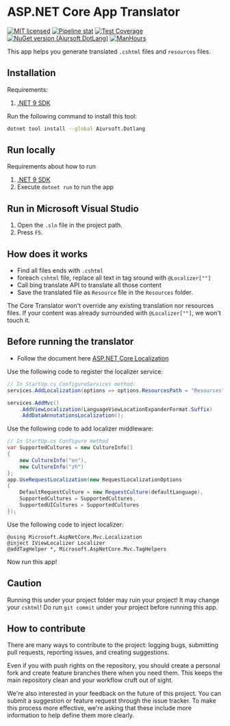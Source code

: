 # ASP.NET Core App Translator

[![MIT licensed](https://img.shields.io/badge/license-MIT-blue.svg)](https://gitlab.aiursoft.cn/aiursoft/dotlang/-/blob/master/LICENSE)
[![Pipeline stat](https://gitlab.aiursoft.cn/aiursoft/dotlang/badges/master/pipeline.svg)](https://gitlab.aiursoft.cn/aiursoft/dotlang/-/pipelines)
[![Test Coverage](https://gitlab.aiursoft.cn/aiursoft/dotlang/badges/master/coverage.svg)](https://gitlab.aiursoft.cn/aiursoft/dotlang/-/pipelines)
[![NuGet version (Aiursoft.DotLang)](https://img.shields.io/nuget/v/Aiursoft.Dotlang.svg)](https://www.nuget.org/packages/Aiursoft.Dotlang/)
[![ManHours](https://manhours.aiursoft.cn/r/gitlab.aiursoft.cn/aiursoft/dotlang.svg)](https://gitlab.aiursoft.cn/aiursoft/dotlang/-/commits/master?ref_type=heads)

This app helps you generate translated `.cshtml` files and `resources` files.

## Installation

Requirements:

1. [.NET 9 SDK](http://dot.net/)

Run the following command to install this tool:

```bash
dotnet tool install --global Aiursoft.Dotlang
```

## Run locally

Requirements about how to run

1. [.NET 9 SDK](http://dot.net/)
2. Execute `dotnet run` to run the app

## Run in Microsoft Visual Studio

1. Open the `.sln` file in the project path.
2. Press `F5`.

## How does it works

* Find all files ends with `.cshtml`
* foreach `cshtml` file, replace all text in tag sround with `@Localizer[""]`
* Call bing translate API to translate all those content
* Save the translated file as `Resource` file in the `Resources` folder.

The Core Translator won't override any existing translation nor resources files. If your content was already surrounded with `@Localizer[""]`, we won't touch it.

## Before running the translator

* Follow the document here [ASP.NET Core Localization](https://docs.microsoft.com/en-us/aspnet/core/fundamentals/localization?view=aspnetcore-2.1)

Use the following code to register the localizer service:

```csharp
// In StartUp.cs ConfigureServices method:
services.AddLocalization(options => options.ResourcesPath = "Resources");

services.AddMvc()
    .AddViewLocalization(LanguageViewLocationExpanderFormat.Suffix)
    .AddDataAnnotationsLocalization();
```

Use the following code to add localizer middleware:

```csharp
// In StartUp.cs Configure method
var SupportedCultures = new CultureInfo[]
{
    new CultureInfo("en"),
    new CultureInfo("zh")
};
app.UseRequestLocalization(new RequestLocalizationOptions
{
    DefaultRequestCulture = new RequestCulture(defaultLanguage),
    SupportedCultures = SupportedCultures,
    SupportedUICultures = SupportedCultures
});
```

Use the following code to inject localizer:

```cshtml
@using Microsoft.AspNetCore.Mvc.Localization
@inject IViewLocalizer Localizer
@addTagHelper *, Microsoft.AspNetCore.Mvc.TagHelpers
```

Now run this app!

## Caution

Running this under your project folder may ruin your project! It may change your `cshtml`! Do run `git commit` under your project before running this app.

## How to contribute

There are many ways to contribute to the project: logging bugs, submitting pull requests, reporting issues, and creating suggestions.

Even if you with push rights on the repository, you should create a personal fork and create feature branches there when you need them. This keeps the main repository clean and your workflow cruft out of sight.

We're also interested in your feedback on the future of this project. You can submit a suggestion or feature request through the issue tracker. To make this process more effective, we're asking that these include more information to help define them more clearly.
